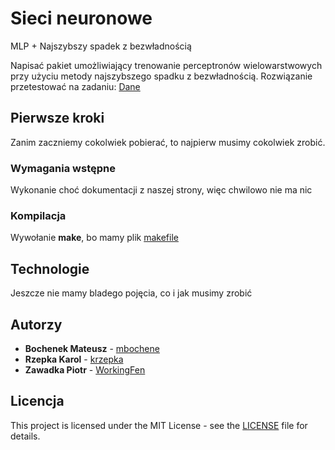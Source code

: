 # Sieci neuronowe
MLP + Najszybszy spadek z bezwładnością

Napisać pakiet umożliwiający trenowanie perceptronów wielowarstwowych przy użyciu metody najszybszego spadku z bezwładnością. Rozwiązanie przetestować na zadaniu: 
[Dane](https://archive.ics.uci.edu/ml/datasets/Breast+Cancer+Wisconsin+(Diagnostic))

## Pierwsze kroki
Zanim zaczniemy cokolwiek pobierać, to najpierw musimy cokolwiek zrobić.
### Wymagania wstępne
Wykonanie choć dokumentacji z naszej strony, więc chwilowo nie ma nic
### Kompilacja
Wywołanie **make**, bo mamy plik [makefile](https://github.com/WorkingFen/PSZTProject/blob/master/ANN/Code/makefile)
 
## Technologie
Jeszcze nie mamy bladego pojęcia, co i jak musimy zrobić

## Autorzy
- **Bochenek Mateusz** - [mbochene](https://github.com/mbochene)
- **Rzepka Karol** - [krzepka](https://github.com/krzepka)
- **Zawadka Piotr** - [WorkingFen](https://github.com/WorkingFen)

## Licencja
This project is licensed under the MIT License - see the [LICENSE](LICENSE) file for details.
